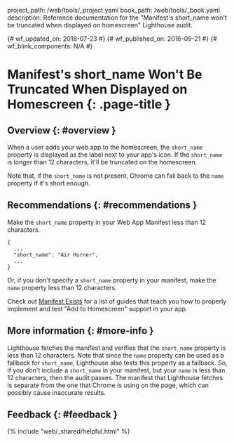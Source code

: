 project_path: /web/tools/_project.yaml book_path: /web/tools/_book.yaml description: Reference documentation for the "Manifest's short_name won't be truncated when displayed on homescreen" Lighthouse audit.

{# wf_updated_on: 2018-07-23 #} {# wf_published_on: 2016-09-21 #} {# wf_blink_components: N/A #}

# Manifest's short_name Won't Be Truncated When Displayed on Homescreen {: .page-title }

## Overview {: #overview }

When a user adds your web app to the homescreen, the `short_name` property is displayed as the label next to your app's icon. If the `short_name` is longer than 12 characters, it'll be truncated on the homescreen.

Note that, if the `short_name` is not present, Chrome can fall back to the `name` property if it's short enough.

## Recommendations {: #recommendations }

Make the `short_name` property in your Web App Manifest less than 12 characters.

    {
      ...
      "short_name": "Air Horner",
      ...
    }
    

Or, if you don't specify a `short_name` property in your manifest, make the `name` property less than 12 characters.

Check out [Manifest Exists](manifest-exists#recommendations) for a list of guides that teach you how to properly implement and test "Add to Homescreen" support in your app.

## More information {: #more-info }

Lighthouse fetches the manifest and verifies that the `short_name` property is less than 12 characters. Note that since the `name` property can be used as a fallback for `short_name`, Lighthouse also tests this property as a fallback. So, if you don't include a `short_name` in your manifest, but your `name` is less than 12 characters, then the audit passes. The manifest that Lighthouse fetches is separate from the one that Chrome is using on the page, which can possibly cause inaccurate results.

## Feedback {: #feedback }

{% include "web/_shared/helpful.html" %}